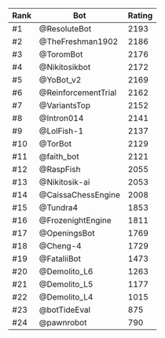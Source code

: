 Rank|Bot|Rating
---|---|---
#1|@ResoluteBot|2193
#2|@TheFreshman1902|2186
#3|@ToromBot|2176
#4|@Nikitosikbot|2172
#5|@YoBot_v2|2169
#6|@ReinforcementTrial|2162
#7|@VariantsTop|2152
#8|@Intron014|2141
#9|@LolFish-1|2137
#10|@TorBot|2129
#11|@faith_bot|2121
#12|@RaspFish|2055
#13|@Nikitosik-ai|2053
#14|@CaissaChessEngine|2008
#15|@Tundra4|1853
#16|@FrozenightEngine|1811
#17|@OpeningsBot|1769
#18|@Cheng-4|1729
#19|@FataliiBot|1473
#20|@Demolito_L6|1263
#21|@Demolito_L5|1177
#22|@Demolito_L4|1015
#23|@botTideEval|875
#24|@pawnrobot|790
